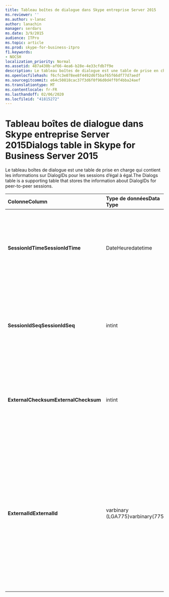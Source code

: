 ```yaml
---
title: Tableau boîtes de dialogue dans Skype entreprise Server 2015
ms.reviewer: ''
ms.author: v-lanac
author: lanachin
manager: serdars
ms.date: 3/9/2015
audience: ITPro
ms.topic: article
ms.prod: skype-for-business-itpro
f1.keywords:
- NOCSH
localization_priority: Normal
ms.assetid: 487a430b-af66-4ea6-b28e-4e33cfdb7f9e
description: Le tableau boîtes de dialogue est une table de prise en charge qui contient les informations sur DialogIDs pour les sessions d’égal à égal.
ms.openlocfilehash: f6cfc3e078ee8f4492d6f5baf65f66df77d7aedf
ms.sourcegitcommit: e64c50818cac37f3d6f0f96d0d4ff0f4bba24aef
ms.translationtype: MT
ms.contentlocale: fr-FR
ms.lasthandoff: 02/06/2020
ms.locfileid: "41815272"
---
```

# <a name="dialogs-table-in-skype-for-business-server-2015"></a><span data-ttu-id="16b1e-103">Tableau boîtes de dialogue dans Skype entreprise Server 2015</span><span class="sxs-lookup"><span data-stu-id="16b1e-103">Dialogs table in Skype for Business Server 2015</span></span>
 
<span data-ttu-id="16b1e-104">Le tableau boîtes de dialogue est une table de prise en charge qui contient les informations sur DialogIDs pour les sessions d’égal à égal.</span><span class="sxs-lookup"><span data-stu-id="16b1e-104">The Dialogs table is a supporting table that stores the information about DialogIDs for peer-to-peer sessions.</span></span>
  
|<span data-ttu-id="16b1e-105">**Colonne**</span><span class="sxs-lookup"><span data-stu-id="16b1e-105">**Column**</span></span>|<span data-ttu-id="16b1e-106">**Type de données**</span><span class="sxs-lookup"><span data-stu-id="16b1e-106">**Data Type**</span></span>|<span data-ttu-id="16b1e-107">**Clé/Index**</span><span class="sxs-lookup"><span data-stu-id="16b1e-107">**Key/Index**</span></span>|<span data-ttu-id="16b1e-108">**Détails**</span><span class="sxs-lookup"><span data-stu-id="16b1e-108">**Details**</span></span>|
|:-----|:-----|:-----|:-----|
|<span data-ttu-id="16b1e-109">**SessionIdTime**</span><span class="sxs-lookup"><span data-stu-id="16b1e-109">**SessionIdTime**</span></span> <br/> |<span data-ttu-id="16b1e-110">DateHeure</span><span class="sxs-lookup"><span data-stu-id="16b1e-110">datetime</span></span>  <br/> |<span data-ttu-id="16b1e-111">Principal</span><span class="sxs-lookup"><span data-stu-id="16b1e-111">Primary</span></span>  <br/> |<span data-ttu-id="16b1e-112">Durée de la demande de session ; utilisé conjointement avec SessionIDSeq pour identifier une session de manière unique.</span><span class="sxs-lookup"><span data-stu-id="16b1e-112">Time of session request; used in conjunction with SessionIDSeq to uniquely identify a session.</span></span>  <br/> |
|<span data-ttu-id="16b1e-113">**SessionIdSeq**</span><span class="sxs-lookup"><span data-stu-id="16b1e-113">**SessionIdSeq**</span></span> <br/> |<span data-ttu-id="16b1e-114">int</span><span class="sxs-lookup"><span data-stu-id="16b1e-114">int</span></span>  <br/> |<span data-ttu-id="16b1e-115">Principal</span><span class="sxs-lookup"><span data-stu-id="16b1e-115">Primary</span></span>  <br/> |<span data-ttu-id="16b1e-116">IDENTIFIant de la session.</span><span class="sxs-lookup"><span data-stu-id="16b1e-116">ID number to identify the session.</span></span> <span data-ttu-id="16b1e-117">Utilisé conjointement avec SessionIDTime pour identifier une session de manière unique.</span><span class="sxs-lookup"><span data-stu-id="16b1e-117">Used in conjunction with SessionIDTime to uniquely identify a session.</span></span>  <br/> |
|<span data-ttu-id="16b1e-118">**ExternalChecksum**</span><span class="sxs-lookup"><span data-stu-id="16b1e-118">**ExternalChecksum**</span></span> <br/> |<span data-ttu-id="16b1e-119">int</span><span class="sxs-lookup"><span data-stu-id="16b1e-119">int</span></span>  <br/> | <br/> |<span data-ttu-id="16b1e-120">Checksum du ExternalID.</span><span class="sxs-lookup"><span data-stu-id="16b1e-120">Checksum of the ExternalID.</span></span> <span data-ttu-id="16b1e-121">Ce champ est utilisé pour augmenter la vitesse de recherche de la base de données.</span><span class="sxs-lookup"><span data-stu-id="16b1e-121">This field is used to increase the speed of database searches.</span></span>  <br/> |
|<span data-ttu-id="16b1e-122">**ExternalId**</span><span class="sxs-lookup"><span data-stu-id="16b1e-122">**ExternalId**</span></span> <br/> |<span data-ttu-id="16b1e-123">varbinary (LGA775)</span><span class="sxs-lookup"><span data-stu-id="16b1e-123">varbinary(775)</span></span>  <br/> | <br/> |<span data-ttu-id="16b1e-124">ID de boîte de dialogue SIP, enregistré en tant que fichier binaire.</span><span class="sxs-lookup"><span data-stu-id="16b1e-124">SIP dialog ID, stored as a binary.</span></span> <span data-ttu-id="16b1e-125">Le format du binaire est le suivant :</span><span class="sxs-lookup"><span data-stu-id="16b1e-125">The format of the binary is:</span></span>  <br/> <span data-ttu-id="16b1e-126">boîte de dialogue ; à partir d’une balise</span><span class="sxs-lookup"><span data-stu-id="16b1e-126">dialog;from-tag;to-tag</span></span>  <br/> <span data-ttu-id="16b1e-127">Vous pouvez convertir ces données en format texte à l’aide de la syntaxe suivante :</span><span class="sxs-lookup"><span data-stu-id="16b1e-127">This data can be converted to text format by using this syntax:</span></span>  <br/>  `cast(cast(ExternalId as varbinary(max)) as varchar(max))` <br/> |
   

